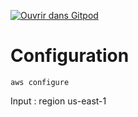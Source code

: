 [![Ouvrir dans Gitpod](https://gitpod.io/button/open-in-gitpod.svg)](https://gitpod.io/#https://github.com/maxds-lyon/Kata-Terraform)


# Configuration 
```
aws configure
```
Input : 
region us-east-1
